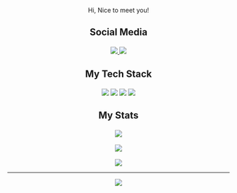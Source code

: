 <p align="center">Hi, Nice to meet you!</p>

## <p align="center">Social Media</p>
<p align="center">
   <a href="https://instagram.com/frdnryann_">
      <img src="https://img.shields.io/badge/Instagram-%23E4405F.svg?logo=Instagram&logoColor=white"/>
   </a>
   <a href="mailto:frdnryann@gmail.com">
      <img src="https://img.shields.io/badge/Email-D14836?logo=gmail&logoColor=white"/>
   </a>
</p>

## <p align="center">My Tech Stack</p>
<p align="center">
   <img src="https://img.shields.io/badge/javascript-%23323330.svg?style=for-the-badge&logo=javascript&logoColor=%23F7DF1E"/>
   <img src="https://img.shields.io/badge/php-%23777BB4.svg?style=for-the-badge&logo=php&logoColor=white"/>
   <img src="https://img.shields.io/badge/CodeIgniter-%23EF4223.svg?style=for-the-badge&logo=codeIgniter&logoColor=white"/>
   <img src="https://img.shields.io/badge/bootstrap-%238511FA.svg?style=for-the-badge&logo=bootstrap&logoColor=white"/>
</p>

## <p align="center">My Stats</p>
<p align="center">
   <img src="https://github-readme-stats.vercel.app/api?username=nothazel24&theme=dark&hide_border=true&include_all_commits=false&count_private=false"/>
   <br/><br/>
   <img src="https://nirzak-streak-stats.vercel.app/?user=nothazel24&theme=dark&hide_border=true"/>
   <br/><br/>
   <img src="https://github-readme-stats.vercel.app/api/top-langs/?username=nothazel24&theme=dark&hide_border=true&include_all_commits=false&count_private=false&layout=compact"/>
</p>

---

<p align="center">
   <a href="https://visitcount.itsvg.in">
      <img src="https://komarev.com/ghpvc/?username=nothazel24&color=blue"/>
   </a>
</p>

